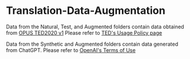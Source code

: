 # Translation-Data-Augmentation

Data from the Natural, Test, and Augmented folders contain data obtained from [OPUS TED2020 v1](https://opus.nlpl.eu/TED2020.php)
Please refer to [TED's Usage Policy page](https://www.ted.com/about/our-organization/our-policies-terms/ted-talks-usage-policy)

Data from the Synthetic and Augmented folders contain data generated from ChatGPT.
Please refer to [OpenAI's Terms of Use](https://openai.com/policies/terms-of-use)
